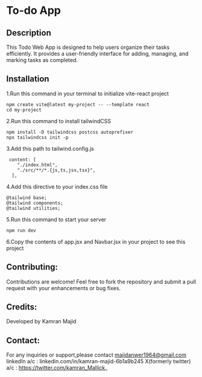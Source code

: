 # To-do App

## Description
This Todo Web App is designed to help users organize their tasks efficiently. It provides a user-friendly interface for adding, managing, and marking tasks as completed.

## Installation

1.Run this command in your terminal to initialize vite-react project

```
npm create vite@latest my-project -- --template react
cd my-project
```

2.Run this command to install tailwindCSS

```
npm install -D tailwindcss postcss autoprefixer
npx tailwindcss init -p
```

3.Add this path to tailwind.config.js

```
 content: [
    "./index.html",
    "./src/**/*.{js,ts,jsx,tsx}",
  ],
```
4.Add this directive to your index.css file

```
@tailwind base;
@tailwind components;
@tailwind utilities;
```
5.Run this command to start your server

```
npm run dev
```
6.Copy the contents of app.jsx and Navbar.jsx in your project to see this project

## Contributing:
Contributions are welcome! Feel free to fork the repository and submit a pull request with your enhancements or bug fixes.

## Credits:
Developed by Kamran Majid

## Contact:
For any inquiries or support,please contact majidanwer1964@gmail.com
linkedIn a/c : linkedin.com/in/kamran-majid-6b1a9b245
X(formerly twitter) a/c : https://twitter.com/kamran_Mallick_

